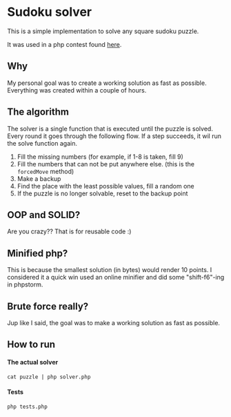 # Sudoku solver

This is a simple implementation to solve any square sudoku puzzle.

It was used in a php contest found [here](http://phpquiz.jaytaph.nl/quiz/1).

## Why

My personal goal was to create a working solution as fast as possible. Everything was created within a couple of hours.

## The algorithm

The solver is a single function that is executed until the puzzle is solved. Every round it goes through the following
flow. If a step succeeds, it wil run the solve function again.

  1. Fill the missing numbers (for example, if 1-8 is taken, fill 9)
  1. Fill the numbers that can not be put anywhere else. (this is the `forcedMove` method)
  1. Make a backup
  1. Find the place with the least possible values, fill a random one
  1. If the puzzle is no longer solvable, reset to the backup point
 
## OOP and SOLID?

Are you crazy?? That is for reusable code :)

## Minified php?

This is because the smallest solution (in bytes) would render 10 points. I considered it a quick win used an online 
minifier and did some "shift-f6"-ing in phpstorm.

## Brute force really?

Jup like I said, the goal was to make a working solution as fast as possible.

## How to run

#### The actual solver

```
cat puzzle | php solver.php
```

#### Tests

```
php tests.php
```
